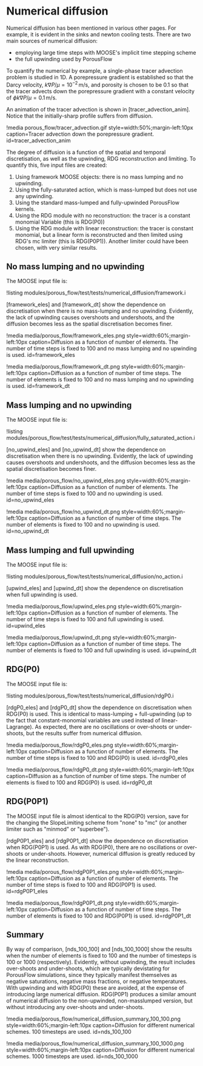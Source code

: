 # Numerical diffusion

Numerical diffusion has been mentioned in various other pages.  For example, it is evident in the sinks and newton cooling tests.  There are two main sources of numerical diffusion:

- employing large time steps with MOOSE's implicit time stepping scheme
- the full upwinding used by PorousFlow

To quantify the numerical by example, a single-phase tracer advection problem is studied in 1D.  A porepressure gradient is established so that the Darcy velocity, $k \nabla P/\mu = 10^{-2}\,$m/s, and porosity is chosen to be $0.1$ so that the tracer advects down the porepressure gradient with a constant velocity of $\phi k\nabla P/\mu = 0.1\,$m/s.

An animation of the tracer advection is shown in [tracer_advection_anim].  Notice that the initially-sharp profile suffers from diffusion.

!media porous_flow/tracer_advection.gif style=width:50%;margin-left:10px caption=Tracer advection down the porepressure gradient.  id=tracer_advection_anim

The degree of diffusion is a function of the spatial and temporal discretisation, as well as the upwinding, RDG reconstruction and limiting.  To quantify this, five input files are created:

1. Using framework MOOSE objects: there is no mass lumping and no upwinding.
2. Using the fully-saturated action, which is mass-lumped but does not use any upwinding.
3. Using the standard mass-lumped and fully-upwinded PorousFlow kernels.
4. Using the RDG module with no reconstruction: the tracer is a constant monomial Variable (this is RDG(P0))
5. Using the RDG module with linear reconstruction: the tracer is constant monomial, but a linear form is reconstructed and then limited using RDG's mc limiter (this is RDG(P0P1)).  Another limiter could have been chosen, with very similar results.

## No mass lumping and no upwinding

The MOOSE input file is:

!listing modules/porous_flow/test/tests/numerical_diffusion/framework.i

[framework_eles] and [framework_dt] show the dependence on discretisation when there is no mass-lumping and no upwinding.  Evidently, the lack of upwinding causes overshoots and undershoots, and the diffusion becomes less as the spatial discretisation becomes finer.

!media media/porous_flow/framework_eles.png style=width:60%;margin-left:10px caption=Diffusion as a function of number of elements.  The number of time steps is fixed to 100 and no mass lumping and no upwinding is used.  id=framework_eles

!media media/porous_flow/framework_dt.png style=width:60%;margin-left:10px caption=Diffusion as a function of number of time steps.  The number of elements is fixed to 100 and no mass lumping and no upwinding is used.  id=framework_dt


## Mass lumping and no upwinding

The MOOSE input file is:

!listing modules/porous_flow/test/tests/numerical_diffusion/fully_saturated_action.i

[no_upwind_eles] and [no_upwind_dt] show the dependence on discretisation when there is no upwinding.  Evidently, the lack of upwinding causes overshoots and undershoots, and the diffusion becomes less as the spatial discretisation becomes finer.

!media media/porous_flow/no_upwind_eles.png style=width:60%;margin-left:10px caption=Diffusion as a function of number of elements.  The number of time steps is fixed to 100 and no upwinding is used.  id=no_upwind_eles

!media media/porous_flow/no_upwind_dt.png style=width:60%;margin-left:10px caption=Diffusion as a function of number of time steps.  The number of elements is fixed to 100 and no upwinding is used.  id=no_upwind_dt


## Mass lumping and full upwinding

The MOOSE input file is:

!listing modules/porous_flow/test/tests/numerical_diffusion/no_action.i

[upwind_eles] and [upwind_dt] show the dependence on discretisation when full upwinding is used.

!media media/porous_flow/upwind_eles.png style=width:60%;margin-left:10px caption=Diffusion as a function of number of elements.  The number of time steps is fixed to 100 and full upwinding is used.  id=upwind_eles

!media media/porous_flow/upwind_dt.png style=width:60%;margin-left:10px caption=Diffusion as a function of number of time steps.  The number of elements is fixed to 100 and full upwinding is used.  id=upwind_dt


## RDG(P0)

The MOOSE input file is:

!listing modules/porous_flow/test/tests/numerical_diffusion/rdgP0.i

[rdgP0_eles] and [rdgP0_dt] show the dependence on discretisation when RDG(P0) is used.  This is identical to mass-lumping + full-upwinding (up to the fact that constant-monomial variables are used instead of linear-Lagrange).  As expected, there are no oscillations or over-shoots or under-shoots, but the results suffer from numerical diffusion.

!media media/porous_flow/rdgP0_eles.png style=width:60%;margin-left:10px caption=Diffusion as a function of number of elements.  The number of time steps is fixed to 100 and RDG(P0) is used.  id=rdgP0_eles

!media media/porous_flow/rdgP0_dt.png style=width:60%;margin-left:10px caption=Diffusion as a function of number of time steps.  The number of elements is fixed to 100 and RDG(P0) is used.  id=rdgP0_dt


## RDG(P0P1)

The MOOSE input file is almost identical to the RDG(P0) version, save for the changing the SlopeLimiting scheme from "none" to "mc" (or another limiter such as "minmod" or "superbee").

[rdgP0P1_eles] and [rdgP0P1_dt] show the dependence on discretisation when RDG(P0P1) is used.  As with RDG(P0), there are no oscillations or over-shoots or under-shoots.  However, numerical diffusion is greatly reduced by the linear reconstruction.

!media media/porous_flow/rdgP0P1_eles.png style=width:60%;margin-left:10px caption=Diffusion as a function of number of elements.  The number of time steps is fixed to 100 and RDG(P0P1) is used.  id=rdgP0P1_eles

!media media/porous_flow/rdgP0P1_dt.png style=width:60%;margin-left:10px caption=Diffusion as a function of number of time steps.  The number of elements is fixed to 100 and RDG(P0P1) is used.  id=rdgP0P1_dt

## Summary

By way of comparison, [nds_100_100] and [nds_100_1000] show the results when the number of elements is fixed to 100 and the number of timesteps is 100 or 1000 (respectively).  Evidently, without upwinding, the result includes over-shoots and under-shoots, which are typically devistating for PorousFlow simulations, since they typically manifest themselves as negative saturations, negative mass fractions, or negative temperatures.  With upwinding and with RDG(P0) these are avoided, at the expense of introducing large numerical diffusion.  RDG(P0P1) produces a similar amount of numerical diffusion to the non-upwinded, non-masslumped version, but without introducing any over-shoots and under-shoots.

!media media/porous_flow/numerical_diffusion_summary_100_100.png style=width:60%;margin-left:10px caption=Diffusion for different numerical schemes.  100 timesteps are used.  id=nds_100_100

!media media/porous_flow/numerical_diffusion_summary_100_1000.png style=width:60%;margin-left:10px caption=Diffusion for different numerical schemes.  1000 timesteps are used.  id=nds_100_1000






